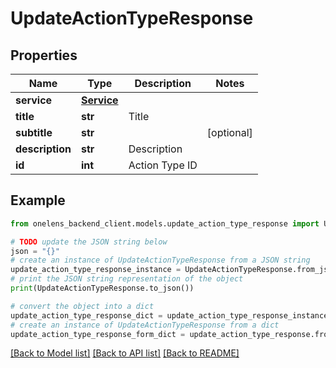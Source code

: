 # UpdateActionTypeResponse


## Properties

Name | Type | Description | Notes
------------ | ------------- | ------------- | -------------
**service** | [**Service**](Service.md) |  | 
**title** | **str** | Title | 
**subtitle** | **str** |  | [optional] 
**description** | **str** | Description | 
**id** | **int** | Action Type ID | 

## Example

```python
from onelens_backend_client.models.update_action_type_response import UpdateActionTypeResponse

# TODO update the JSON string below
json = "{}"
# create an instance of UpdateActionTypeResponse from a JSON string
update_action_type_response_instance = UpdateActionTypeResponse.from_json(json)
# print the JSON string representation of the object
print(UpdateActionTypeResponse.to_json())

# convert the object into a dict
update_action_type_response_dict = update_action_type_response_instance.to_dict()
# create an instance of UpdateActionTypeResponse from a dict
update_action_type_response_form_dict = update_action_type_response.from_dict(update_action_type_response_dict)
```
[[Back to Model list]](../README.md#documentation-for-models) [[Back to API list]](../README.md#documentation-for-api-endpoints) [[Back to README]](../README.md)



